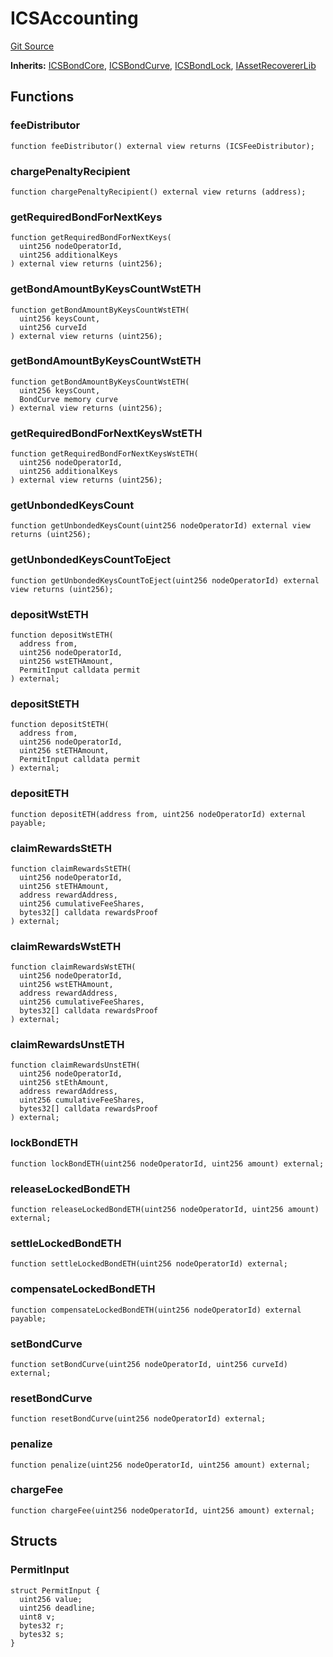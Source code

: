 # ICSAccounting

[Git Source](https://github.com/lidofinance/community-staking-module/blob/ed13582ed87bf90a004e225eef6ca845b31d396d/src/interfaces/ICSAccounting.sol)

**Inherits:**
[ICSBondCore](/src/interfaces/ICSBondCore.sol/interface.ICSBondCore.md), [ICSBondCurve](/src/interfaces/ICSBondCurve.sol/interface.ICSBondCurve.md), [ICSBondLock](/src/interfaces/ICSBondLock.sol/interface.ICSBondLock.md), [IAssetRecovererLib](/src/lib/AssetRecovererLib.sol/interface.IAssetRecovererLib.md)

## Functions

### feeDistributor

```solidity
function feeDistributor() external view returns (ICSFeeDistributor);
```

### chargePenaltyRecipient

```solidity
function chargePenaltyRecipient() external view returns (address);
```

### getRequiredBondForNextKeys

```solidity
function getRequiredBondForNextKeys(
  uint256 nodeOperatorId,
  uint256 additionalKeys
) external view returns (uint256);
```

### getBondAmountByKeysCountWstETH

```solidity
function getBondAmountByKeysCountWstETH(
  uint256 keysCount,
  uint256 curveId
) external view returns (uint256);
```

### getBondAmountByKeysCountWstETH

```solidity
function getBondAmountByKeysCountWstETH(
  uint256 keysCount,
  BondCurve memory curve
) external view returns (uint256);
```

### getRequiredBondForNextKeysWstETH

```solidity
function getRequiredBondForNextKeysWstETH(
  uint256 nodeOperatorId,
  uint256 additionalKeys
) external view returns (uint256);
```

### getUnbondedKeysCount

```solidity
function getUnbondedKeysCount(uint256 nodeOperatorId) external view returns (uint256);
```

### getUnbondedKeysCountToEject

```solidity
function getUnbondedKeysCountToEject(uint256 nodeOperatorId) external view returns (uint256);
```

### depositWstETH

```solidity
function depositWstETH(
  address from,
  uint256 nodeOperatorId,
  uint256 wstETHAmount,
  PermitInput calldata permit
) external;
```

### depositStETH

```solidity
function depositStETH(
  address from,
  uint256 nodeOperatorId,
  uint256 stETHAmount,
  PermitInput calldata permit
) external;
```

### depositETH

```solidity
function depositETH(address from, uint256 nodeOperatorId) external payable;
```

### claimRewardsStETH

```solidity
function claimRewardsStETH(
  uint256 nodeOperatorId,
  uint256 stETHAmount,
  address rewardAddress,
  uint256 cumulativeFeeShares,
  bytes32[] calldata rewardsProof
) external;
```

### claimRewardsWstETH

```solidity
function claimRewardsWstETH(
  uint256 nodeOperatorId,
  uint256 wstETHAmount,
  address rewardAddress,
  uint256 cumulativeFeeShares,
  bytes32[] calldata rewardsProof
) external;
```

### claimRewardsUnstETH

```solidity
function claimRewardsUnstETH(
  uint256 nodeOperatorId,
  uint256 stEthAmount,
  address rewardAddress,
  uint256 cumulativeFeeShares,
  bytes32[] calldata rewardsProof
) external;
```

### lockBondETH

```solidity
function lockBondETH(uint256 nodeOperatorId, uint256 amount) external;
```

### releaseLockedBondETH

```solidity
function releaseLockedBondETH(uint256 nodeOperatorId, uint256 amount) external;
```

### settleLockedBondETH

```solidity
function settleLockedBondETH(uint256 nodeOperatorId) external;
```

### compensateLockedBondETH

```solidity
function compensateLockedBondETH(uint256 nodeOperatorId) external payable;
```

### setBondCurve

```solidity
function setBondCurve(uint256 nodeOperatorId, uint256 curveId) external;
```

### resetBondCurve

```solidity
function resetBondCurve(uint256 nodeOperatorId) external;
```

### penalize

```solidity
function penalize(uint256 nodeOperatorId, uint256 amount) external;
```

### chargeFee

```solidity
function chargeFee(uint256 nodeOperatorId, uint256 amount) external;
```

## Structs

### PermitInput

```solidity
struct PermitInput {
  uint256 value;
  uint256 deadline;
  uint8 v;
  bytes32 r;
  bytes32 s;
}
```
